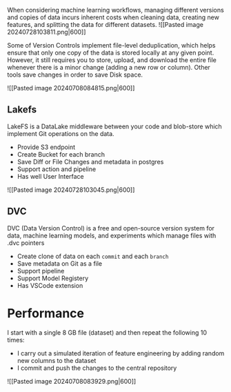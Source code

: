When considering machine learning workflows, managing different versions and copies of data incurs inherent costs when cleaning data, creating new features, and splitting the data for different datasets.
![[Pasted image 20240728103811.png|600]]

Some of Version Controls implement file-level deduplication, which helps ensure that only one copy of the data is stored locally at any given point. However, it still requires you to store, upload, and download the entire file whenever there is a minor change (adding a new row or column). Other tools save changes in order to save Disk space. 

![[Pasted image 20240708084815.png|600]]

## Lakefs
LakeFS is a DataLake middleware between your code and blob-store which implement Git operations on the data.
- Provide S3 endpoint
- Create Bucket for each branch
- Save Diff or File Changes and metadata in postgres 
- Support action and pipeline
- Has well User Interface

![[Pasted image 20240728103045.png|600]]


## DVC
DVC (Data Version Control) is a free and open-source version system for data, machine learning models, and experiments which manage files with .dvc pointers
- Create clone of data on each `commit` and each `branch`
- Save metadata on Git as a file 
- Support pipeline 
- Support Model Registery
- Has VSCode extension

# Performance
I start with a single 8 GB file (dataset) and then repeat the following 10 times:
- I carry out a simulated iteration of feature engineering by adding random new columns to the dataset
- I commit and push the changes to the central repository

![[Pasted image 20240708083929.png|600]]
